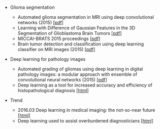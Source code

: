 

* Glioma segmentation
  * Automated glioma segmentation in MRI using deep convolutional networks (2015) [[pdf]](http://www.diva-portal.org/smash/get/diva2:841518/FULLTEXT01.pdf)
  * Learning with Difference of Gaussian Features in the 3D Segmentation of Glioblastoma Brain Tumors [[pdf]](http://cs229.stanford.edu/proj2015/277_report.pdf)
  * MICCAI-BRATS 2015 proceedings [[pdf]](http://people.csail.mit.edu/menze/papers/proceedings_miccai_brats_2015.pdf)
  * Brain tumor detection and classification using deep learning classifier on MRI images (2015) [[pdf]](http://maxwellsci.com/print/rjaset/v10-177-187.pdf)



* Deep learning for pathology images
  * Automated grading of gliomas using deep learning in digital pathology images: a modular approach with ensemble of convolutional neural networks (2015) [[pdf]](http://www.ncbi.nlm.nih.gov/pmc/articles/PMC4765616/pdf/2243353.pdf)
  * Deep learning as a tool for increased accuracy and efficiency of histopathological diagnosis [[html]](http://www.nature.com/articles/srep26286)

* Trend
  * 2016.03 Deep learning in medical imaging: the not-so-near future [[html]](http://www.diagnosticimaging.com/pacs-and-informatics/deep-learning-medical-imaging-not-so-near-future)
  * Deep learning used to assist overburdened diagnosticians [[html]](https://www.sciencedaily.com/releases/2016/04/160404134050.htm)

